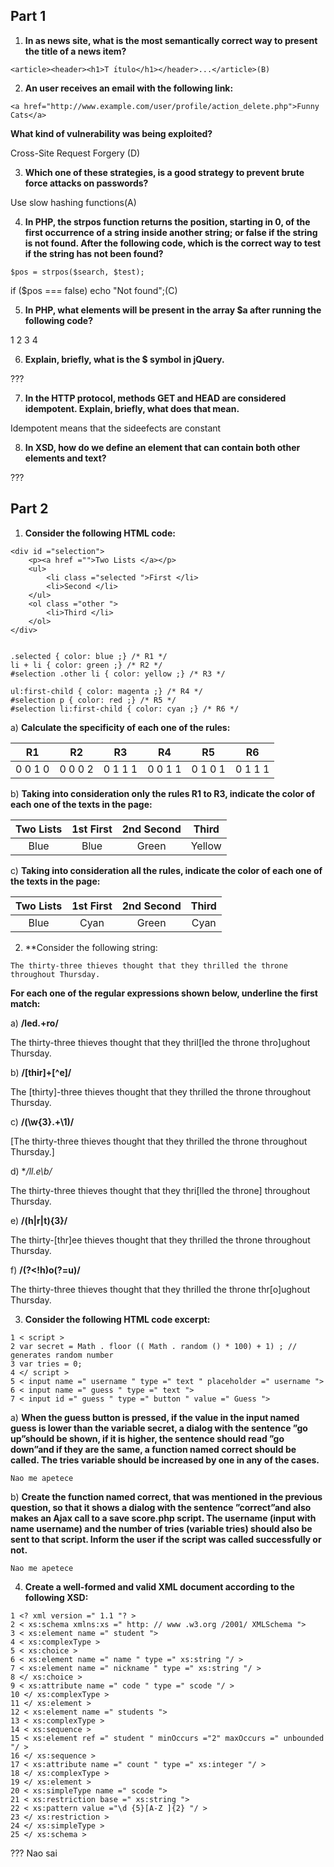 ## Part 1 

1. **In as news site, what is the most semantically correct way to present the title of a news item?**
```
<article><header><h1>T ́ıtulo</h1></header>...</article>(B)
```

2. **An user receives an email with the following link:**
```
<a href="http://www.example.com/user/profile/action_delete.php">Funny Cats</a>
```
**What kind of vulnerability was being exploited?**

Cross-Site Request Forgery (D)

3. **Which one of these strategies, is a good strategy to prevent brute force attacks on passwords?**

Use slow hashing functions(A)

4. **In PHP, the strpos function returns the position, starting in 0, of the first occurrence of a string inside another string; or false if the string is not found. After the following code, which is the correct way to test if the string has not been found?**
```
$pos = strpos($search, $test);
```

if ($pos === false) echo "Not found";(C)

5. **In PHP, what elements will be present in the array $a after running the following code?**

1 2 3 4

6. **Explain, briefly, what is the $ symbol in jQuery.**

???

7. **In the HTTP protocol, methods GET and HEAD are considered idempotent. Explain, briefly, what does that mean.**

Idempotent means that the sideefects are constant

8. **In XSD, how do we define an element that can contain both other elements and text?**

???


## Part 2 

1. **Consider the following HTML code:**
```
<div id ="selection">
    <p><a href ="">Two Lists </a></p>
    <ul>
        <li class ="selected ">First </li>
        <li>Second </li>
    </ul>
    <ol class ="other ">
        <li>Third </li>
    </ol>
</div>


.selected { color: blue ;} /* R1 */
li + li { color: green ;} /* R2 */
#selection .other li { color: yellow ;} /* R3 */

ul:first-child { color: magenta ;} /* R4 */
#selection p { color: red ;} /* R5 */
#selection li:first-child { color: cyan ;} /* R6 */
```

a) **Calculate the specificity of each one of the rules:**

| R1 | R2 | R3 | R4 | R5 | R6 |
| :--------: | :--------: | :--------: | :--------: | :--------: | :--------: |
| 0 0 1 0 | 0 0 0 2 | 0 1 1 1 | 0 0 1 1 | 0 1 0 1 | 0 1 1 1 |

b) **Taking into consideration only the rules R1 to R3, indicate the color of each one of the texts in the page:**

| Two Lists | 1st First | 2nd Second | Third |
| :--------: | :--------: | :--------: | :--------: |
| Blue | Blue | Green | Yellow |

c) **Taking into consideration all the rules, indicate the color of each one of the texts in the page:**

| Two Lists | 1st First | 2nd Second | Third |
| :--------: | :--------: | :--------: | :--------: |
| Blue | Cyan | Green | Cyan |



2. **Consider the following string: 
```
The thirty-three thieves thought that they thrilled the throne throughout Thursday.
```
**For each one of the regular expressions shown below, underline the first match:**

a) **/led.+ro/**

The thirty-three thieves thought that they thril[led the throne thro]ughout Thursday.

b) **/[thir]+[^e]/**

The [thirty]-three thieves thought that they thrilled the throne throughout Thursday.

c) **/(\w{3}.+\1)/**

[The thirty-three thieves thought that they thrilled the throne throughout Thursday.]

d) **/ll.*e\b/**

The thirty-three thieves thought that they thri[lled the throne] throughout Thursday.

e) **/(h|r|t){3}/**

The thirty-[thr]ee thieves thought that they thrilled the throne throughout Thursday.

f) **/(?<!h)o(?=u)/**

The thirty-three thieves thought that they thrilled the throne thr[o]ughout Thursday.


3. **Consider the following HTML code excerpt:**
```
1 < script >
2 var secret = Math . floor (( Math . random () * 100) + 1) ; // generates random number
3 var tries = 0;
4 </ script >
5 < input name =" username " type =" text " placeholder =" username ">
6 < input name =" guess " type =" text ">
7 < input id =" guess " type =" button " value =" Guess ">
```

a) **When the guess button is pressed, if the value in the input named guess is lower than the variable secret, a dialog with the sentence ”go up”should be shown, if it is higher, the sentence should read ”go down”and if they are the same, a function named correct should be called. The tries variable should be increased by one in any of the cases.**
```
Nao me apetece
```


b) **Create the function named correct, that was mentioned in the previous question, so that it shows a dialog with the sentence ”correct”and also makes an Ajax call to a save score.php script. The username (input with name username) and the number of tries (variable tries) should also be sent to that script. Inform the user if the script was called successfully or not.**
```
Nao me apetece
```

4. **Create a well-formed and valid XML document according to the following XSD:**
```
1 <? xml version =" 1.1 "? >
2 < xs:schema xmlns:xs =" http: // www .w3.org /2001/ XMLSchema ">
3 < xs:element name =" student ">
4 < xs:complexType >
5 < xs:choice >
6 < xs:element name =" name " type =" xs:string "/ >
7 < xs:element name =" nickname " type =" xs:string "/ >
8 </ xs:choice >
9 < xs:attribute name =" code " type =" scode "/ >
10 </ xs:complexType >
11 </ xs:element >
12 < xs:element name =" students ">
13 < xs:complexType >
14 < xs:sequence >
15 < xs:element ref =" student " minOccurs ="2" maxOccurs =" unbounded "/ >
16 </ xs:sequence >
17 < xs:attribute name =" count " type =" xs:integer "/ >
18 </ xs:complexType >
19 </ xs:element >
20 < xs:simpleType name =" scode ">
21 < xs:restriction base =" xs:string ">
22 < xs:pattern value ="\d {5}[A-Z ]{2} "/ >
23 </ xs:restriction >
24 </ xs:simpleType >
25 </ xs:schema >
```
??? Nao sai